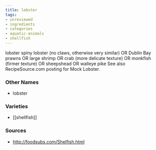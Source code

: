 ```yaml
---
title: lobster
tags:
- unreviewed
- ingredients
- categories
- aquatic-animals
- shellfish
---
```

lobster spiny lobster (no claws, otherwise very similar) OR Dublin Bay prawns OR large shrimp OR crab (more delicate texture) OR monkfish (firmer texture) OR sheepshead OR walleye pike See also RecipeSource.com posting for Mock Lobster.

### Other Names

* lobster

### Varieties

* [[shellfish]]

### Sources
* http://foodsubs.com/Shelfish.html
